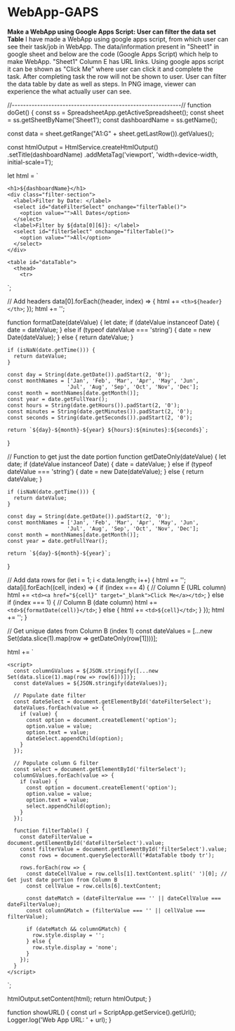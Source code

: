 # WebApp-GAPS
**Make a WebApp using Google Apps Script: User can filter the data set Table**
I have made a WebApp using google apps script, from which user can see their task/job in WebApp. 
The data/information present in "Sheet1" in google sheet and below are the code (Google Apps Script) which help to make WebApp.
    "Sheet1" Column E has URL links. Using google apps script it can be shown as "Click Me" where user can click it and complete the task.
    After completing task the row will not be shown to user.
User can filter the data table by date as well as steps. 
In PNG image, viewer can experience the what actually user can see.





//------------------------------------------------------------//
function doGet() {
  const ss = SpreadsheetApp.getActiveSpreadsheet();
  const sheet = ss.getSheetByName('Sheet1');
  const dashboardName = ss.getName();
  
  const data = sheet.getRange("A1:G" + sheet.getLastRow()).getValues();
  
  const htmlOutput = HtmlService.createHtmlOutput()
    .setTitle(dashboardName)
    .addMetaTag('viewport', 'width=device-width, initial-scale=1');
  
  let html = `
    <style>
      table {
        width: 100%;
        border-collapse: collapse;
        margin: 20px 0;
      }
      th, td {
        border: 1px solid #ddd;
        padding: 8px;
        text-align: left;
      }
      th {
        background-color: #f2f2f2;
        position: sticky;
        top: 0;
        z-index: 1;
      }
      .filter-section {
        margin: 20px 0;
      }
      .filter-section select {
        margin-right: 20px;
      }
    </style>
    
    <h1>${dashboardName}</h1>
    <div class="filter-section">
      <label>Filter by Date: </label>
      <select id="dateFilterSelect" onchange="filterTable()">
        <option value="">All Dates</option>
      </select>
      <label>Filter by ${data[0][6]}: </label>
      <select id="filterSelect" onchange="filterTable()">
        <option value="">All</option>
      </select>
    </div>
    
    <table id="dataTable">
      <thead>
        <tr>
  `;
  
  // Add headers
  data[0].forEach((header, index) => {
    html += `<th>${header}</th>`;
  });
  html += '</tr></thead><tbody>';
  
  function formatDate(dateValue) {
    let date;
    if (dateValue instanceof Date) {
      date = dateValue;
    } else if (typeof dateValue === 'string') {
      date = new Date(dateValue);
    } else {
      return dateValue;
    }
    
    if (isNaN(date.getTime())) {
      return dateValue;
    }
    
    const day = String(date.getDate()).padStart(2, '0');
    const monthNames = ['Jan', 'Feb', 'Mar', 'Apr', 'May', 'Jun', 
                       'Jul', 'Aug', 'Sep', 'Oct', 'Nov', 'Dec'];
    const month = monthNames[date.getMonth()];
    const year = date.getFullYear();
    const hours = String(date.getHours()).padStart(2, '0');
    const minutes = String(date.getMinutes()).padStart(2, '0');
    const seconds = String(date.getSeconds()).padStart(2, '0');
    
    return `${day}-${month}-${year} ${hours}:${minutes}:${seconds}`;
  }
  
  // Function to get just the date portion
  function getDateOnly(dateValue) {
    let date;
    if (dateValue instanceof Date) {
      date = dateValue;
    } else if (typeof dateValue === 'string') {
      date = new Date(dateValue);
    } else {
      return dateValue;
    }
    
    if (isNaN(date.getTime())) {
      return dateValue;
    }
    
    const day = String(date.getDate()).padStart(2, '0');
    const monthNames = ['Jan', 'Feb', 'Mar', 'Apr', 'May', 'Jun', 
                       'Jul', 'Aug', 'Sep', 'Oct', 'Nov', 'Dec'];
    const month = monthNames[date.getMonth()];
    const year = date.getFullYear();
    
    return `${day}-${month}-${year}`;
  }
  
  // Add data rows
  for (let i = 1; i < data.length; i++) {
    html += '<tr>';
    data[i].forEach((cell, index) => {
      if (index === 4) { // Column E (URL column)
        html += `<td><a href="${cell}" target="_blank">Click Me</a></td>`;
      } else if (index === 1) { // Column B (date column)
        html += `<td>${formatDate(cell)}</td>`;
      } else {
        html += `<td>${cell}</td>`;
      }
    });
    html += '</tr>';
  }
  
  // Get unique dates from Column B (index 1)
  const dateValues = [...new Set(data.slice(1).map(row => getDateOnly(row[1])))];
  
  html += `
    </tbody>
    </table>
    
    <script>
      const columnGValues = ${JSON.stringify([...new Set(data.slice(1).map(row => row[6]))])};
      const dateValues = ${JSON.stringify(dateValues)};
      
      // Populate date filter
      const dateSelect = document.getElementById('dateFilterSelect');
      dateValues.forEach(value => {
        if (value) {
          const option = document.createElement('option');
          option.value = value;
          option.text = value;
          dateSelect.appendChild(option);
        }
      });
      
      // Populate column G filter
      const select = document.getElementById('filterSelect');
      columnGValues.forEach(value => {
        if (value) {
          const option = document.createElement('option');
          option.value = value;
          option.text = value;
          select.appendChild(option);
        }
      });
      
      function filterTable() {
        const dateFilterValue = document.getElementById('dateFilterSelect').value;
        const filterValue = document.getElementById('filterSelect').value;
        const rows = document.querySelectorAll('#dataTable tbody tr');
        
        rows.forEach(row => {
          const dateCellValue = row.cells[1].textContent.split(' ')[0]; // Get just date portion from Column B
          const cellValue = row.cells[6].textContent;
          
          const dateMatch = (dateFilterValue === '' || dateCellValue === dateFilterValue);
          const columnGMatch = (filterValue === '' || cellValue === filterValue);
          
          if (dateMatch && columnGMatch) {
            row.style.display = '';
          } else {
            row.style.display = 'none';
          }
        });
      }
    </script>
  `;
  
  htmlOutput.setContent(html);
  return htmlOutput;
}

function showURL() {
  const url = ScriptApp.getService().getUrl();
  Logger.log('Web App URL: ' + url);
}

